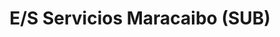 ---
title: "E/S Servicios Maracaibo (SUB)"
url: /maracaibo/e-s-servicios-maracaibo-sub/
shop: general
---